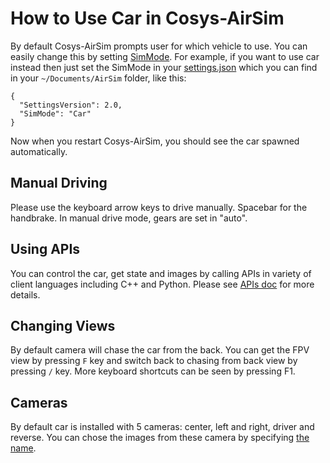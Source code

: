# How to Use Car in Cosys-AirSim

By default Cosys-AirSim prompts user for which vehicle to use. You can easily change this by setting [SimMode](settings.md#SimMode). For example, if you want to use car instead then just set the SimMode in your [settings.json](settings.md) which you can find in your `~/Documents/AirSim` folder, like this:

```
{
  "SettingsVersion": 2.0,
  "SimMode": "Car"
}
```

Now when you restart Cosys-AirSim, you should see the car spawned automatically.

## Manual Driving 
Please use the keyboard arrow keys to drive manually. Spacebar for the handbrake. In manual drive mode, gears are set in "auto".

## Using APIs
You can control the car, get state and images by calling APIs in variety of client languages including C++ and Python. Please see [APIs doc](apis.md) for more details.

## Changing Views
By default camera will chase the car from the back. You can get the FPV view by pressing `F` key and switch back to chasing from back view by pressing `/` key. More keyboard shortcuts can be seen by pressing F1.

## Cameras
By default car is installed with 5 cameras: center, left and right, driver and reverse. You can chose the images from these camera by specifying [the name](image_apis.md#available_cameras).

